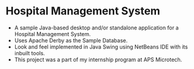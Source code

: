 # Hospital Management System
- A sample Java-based desktop and/or standalone application for a Hospital Management System.
- Uses Apache Derby as the Sample Database.
- Look and feel implemented in Java Swing using NetBeans IDE with its inbuilt tools.
- This project was a part of my internship program at APS Microtech.

